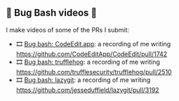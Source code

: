 ## 🐛 Bug Bash videos 🎥

I make videos of some of the PRs I submit:

* 🎞️ [Bug bash: CodeEdit.app](https://www.youtube.com/watch?v=9EOzGq4oDhg): a recording of me writing https://github.com/CodeEditApp/CodeEdit/pull/1742
* 🎞️ [Bug bash: trufflehog](https://www.youtube.com/watch?v=73KLAK8tLlY): a recording of me writing https://github.com/trufflesecurity/trufflehog/pull/2510
* 🎞️ [Bug bash: lazygit](https://www.youtube.com/watch?v=3QuPf_NIlzo): a recording of me writing https://github.com/jesseduffield/lazygit/pull/3192

<!--
**simonwhitaker/simonwhitaker** is a ✨ _special_ ✨ repository because its `README.md` (this file) appears on your GitHub profile.

Here are some ideas to get you started:

- 🔭 I’m currently working on ...
- 🌱 I’m currently learning ...
- 👯 I’m looking to collaborate on ...
- 🤔 I’m looking for help with ...
- 💬 Ask me about ...
- 📫 How to reach me: ...
- 😄 Pronouns: ...
- ⚡ Fun fact: ...
-->
